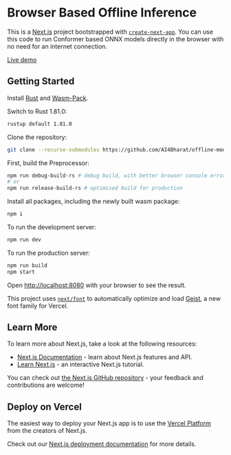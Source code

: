 # Browser Based Offline Inference

This is a [Next.js](https://nextjs.org) project bootstrapped with [`create-next-app`](https://nextjs.org/docs/app/api-reference/cli/create-next-app). You can use this code to run Conformer based ONNX models directly in the browser with no need for an internet connection.

[Live demo](https://browser-demo.ai4bharat.org/)

## Getting Started

Install [Rust](https://www.rust-lang.org/tools/install) and [Wasm-Pack](https://rustwasm.github.io/wasm-pack/installer/).

Switch to Rust 1.81.0:
```bash
rustup default 1.81.0
```

Clone the repository:
```bash
git clone --recurse-submodules https://github.com/AI4Bharat/offline-model-inference.git
```
 
First, build the Preprocessor:
```bash
npm run debug-build-rs # debug build, with better browser console error logging
# or
npm run release-build-rs # optimised build for production
```

Install all packages, including the newly built wasm package:
```bash
npm i
```

To run the development server:
```bash
npm run dev
```

To run the production server:
```bash
npm run build
npm start
```

Open [http://localhost:8080](http://localhost:8080) with your browser to see the result.

This project uses [`next/font`](https://nextjs.org/docs/app/building-your-application/optimizing/fonts) to automatically optimize and load [Geist](https://vercel.com/font), a new font family for Vercel.

## Learn More

To learn more about Next.js, take a look at the following resources:

- [Next.js Documentation](https://nextjs.org/docs) - learn about Next.js features and API.
- [Learn Next.js](https://nextjs.org/learn) - an interactive Next.js tutorial.

You can check out [the Next.js GitHub repository](https://github.com/vercel/next.js) - your feedback and contributions are welcome!

## Deploy on Vercel

The easiest way to deploy your Next.js app is to use the [Vercel Platform](https://vercel.com/new?utm_medium=default-template&filter=next.js&utm_source=create-next-app&utm_campaign=create-next-app-readme) from the creators of Next.js.

Check out our [Next.js deployment documentation](https://nextjs.org/docs/app/building-your-application/deploying) for more details.
